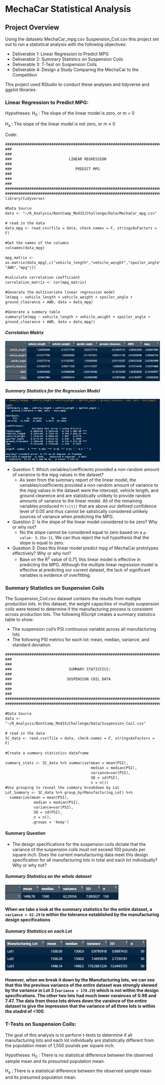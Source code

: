 # MechaCar Statistical Analysis

## Project Overview
Using the datasets MechaCar_mpg.csv  Suspension_Coil.csv this project set out to run a statistical analysis with the following objectives:
- Deliverable 1: Linear Regression to Predict MPG
- Deliverable 2: Summary Statistics on Suspension Coils
- Deliverable 3: T-Test on Suspension Coils
- Deliverable 4: Design a Study Comparing the MechaCar to the Competition

This project used RStudio to conduct these analyses and tidyverse and ggplot libraries.

### Linear Regression to Predict MPG:
Hypotheses:
H<sub>0</sub> : The slope of the linear model is zero, or m = 0

H<sub>a</sub> : The slope of the linear model is not zero, or m ≠ 0

Code:
```RScript
###########################################################################
###                                                                     ###
###                          LINEAR REGRESSION                          ###
###                             PREDICT MPG                             ###
###                                                                     ###
###########################################################################
###########################################################################
library(tidyverse)

#Data Source
data <- "~/R_Analysis/BootCamp_Mod15/Challenge/Data/MechaCar_mpg.csv"

# read in the data
data_mpg <- read.csv(file = data, check.names = F, stringsAsFactors = F)

#Get the names of the columns
colnames(data_mpg) 

mpg_matrix <- as.matrix(data_mpg[,c("vehicle_length","vehicle_weight","spoiler_angle","ground_clearance", "AWD","mpg")]) 

#calculate correlation coefficient
correlation_matrix <- cor(mpg_matrix)

#Generate the multivariate linear regression model
lm(mpg ~ vehicle_length + vehicle_weight + spoiler_angle + ground_clearance + AWD, data = data_mpg)

#Generate a summary table
summary(lm(mpg ~ vehicle_length + vehicle_weight + spoiler_angle + ground_clearance + AWD, data = data_mpg))
```
#### *Correlation Matrix*
![CorrelationMatrix.png](/Images/D1_CorrMatric.png)

#### *Summary Statistics for the Regression Model*
![SummaryStats.png](/Images/D1_LR_Summary.png)

- Question 1: Which variables/coefficients provided a non-random amount of variance to the mpg values in the dataset?
  - As seen from the summary report of the linear model, the variables/coefficients provided a non-random amount of variance to the mpg values in the dataset were the intercept, vehicle length, and ground clearence and are statistically unlikely to provide random amounts of variance to the linear model. All of the remaining variables produced `Pr(>|t|)` that are above our defined confidence level of 0.05 and thus cannot be satistically considered unlikely sources of variance when predicting the MPG.
- Question 2: Is the slope of the linear model considered to be zero? Why or why not?
  - No the slope cannot be considered equal to zero based on a  `p-value: 5.35e-11`. We can thus reject the null hypothesis that the slope is equal to zero.
- Question 3: Does this linear model predict mpg of MechaCar prototypes effectively? Why or why not?
  - Base on the R<sup>2</sup> value of 0.71, this linear model is effective in predicting the MPG. Although the multiple linear regression model is effective at predicting our current dataset, the lack of significant variables is evidence of overfitting.

### Summary Statistics on Suspension Coils
The Suspension_Coil.csv dataset contains the results from multiple production lots. In this dataset, the weight capacities of multiple suspension coils were tested to determine if the manufacturing process is consistent across production lots. The following RScript creates a summary statistics table to show:

- The suspension coil’s PSI continuous variable across all manufacturing lots
- The following PSI metrics for each lot: mean, median, variance, and standard deviation.

```RScript
############################################################################
###                                                                      ###
###                          SUMMARY STATISTICS:                         ###
###                         SUSPENSION COIL DATA                         ###
###                                                                      ###
############################################################################
############################################################################

#Data Source
data <- "~/R_Analysis/BootCamp_Mod15/Challenge/Data/Suspension_Coil.csv"

# read in the data
SC_data <- read.csv(file = data, check.names = F, stringsAsFactors = F)

#Create a summary statistics dataframe

summary_stats <- SC_data %>% summarise(mean = mean(PSI),
                                       median = median(PSI),
                                       variance=var(PSI),
                                       SD = sd(PSI),
                                       n = n())
#Use grouping to reveal the summary breakdown by Lot
Lot_Summary <- SC_data %>% group_by(Manufacturing_Lot) %>% 
  summarize(mean = mean(PSI),
             median = median(PSI),
             variance=var(PSI),
             SD = sd(PSI),
             n = n(),
            .groups = 'keep')
```
 #### Summary Question
- The design specifications for the suspension coils dictate that the variance of the suspension coils must not exceed 100 pounds per square inch. Does the current manufacturing data meet this design specification for all manufacturing lots in total and each lot individually? Why or why not?

#### *Summary Statistics on the whole dataset*
![Summary_Stats](/Images/SC_Summary.png)

#### When we take a look at the summary statistics for the entire dataset, a `variance = 62.29` is within the tolerance established by the manufacturing design specifications

#### *Summary Statistics on each Lot*
![Summary_Stats](/Images/Lot_Summary.png)

#### However, when we break it down by the Manufacturing lots, we can see that this the previous variance of the entire dataset was strongly skewed by the variance in Lot 3 (`variance = 170.29`) which is not within the design specifications. The other two lots had much lower varainces of 0.98 and 7.47. The data from these lots drives down the varaince of the entire dataset to give the impression that the variance of all three lots is within the stadrd of <100. 


### T-Tests on Suspension Coils:
The goal of this analysis is to perform t-tests to determine if all manufacturing lots and each lot individually are statistically different from the population mean of 1,500 pounds per square inch.

Hypotheses:
H<sub>0</sub> : There is no statistical difference between the observed sample mean and its presumed population mean.

H<sub>a</sub> : There is a statistical difference between the observed sample mean and its presumed population mean.


